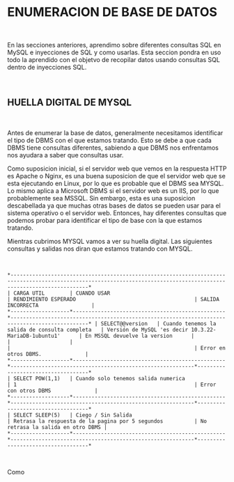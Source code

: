 # ENUMERACION DE BASE DE DATOS #

<br>

En las secciones anteriores, aprendimo sobre diferentes consultas SQL en MySQL e inyecciones de SQL y como usarlas. Esta seccion pondra en uso todo la aprendido con el objetvo de recopilar datos usando consultas SQL dentro de inyecciones SQL.

<br>

## HUELLA DIGITAL DE MYSQL ##

<br>

Antes de enumerar la base de datos, generalmente necesitamos identificar el tipo de DBMS con el que estamos tratando. Esto se debe a que cada DBMS tiene consultas diferentes, sabiendo a que DBMS nos enfrentamos nos ayudara a saber que consultas usar.

Como suposicion inicial, si el servidor web que vemos en la respuesta HTTP es Apache o Nginx, es una buena suposicion de que el servidor web que se esta ejecutando en Linux, por lo que es probable que el DBMS sea MYSQL. Lo mismo aplica a Microsoft DBMS si el servidor web es un IIS, por lo que probablemente sea MSSQL. Sin embargo, esta es una suposicion descabellada ya que muchas otras bases de datos se pueden usar para el sistema operativo o el servidor web. Entonces, hay diferentes consultas que podemos probar para identificar el tipo de base con la que estamos tratando.

Mientras cubrimos MYSQL vamos a ver su huella digital. Las siguientes consultas y salidas nos diran que estamos tratando con MYSQL.

<br>

    *---------------------------------------------------------------------------------------------------------------------------------------------------------------------*
    | CARGA UTIL 	    | CUANDO USAR 	                                  | RENDIMIENTO ESPERADO 	                                  | SALIDA INCORRECTA                 |
    *-------------------*-------------------------------------------------*-----------------------------------------------------------------------------------------------* | SELECT@@version   | Cuando tenemos la salida de consulta completa   | Versión de MySQL 'es decir 10.3.22-MariaDB-1ubuntu1'      | En MSSQL devuelve la version      |
    |                   |                                                 |                                                           | Error en otros DBMS.              |
    *-------------------*-------------------------------------------------*-----------------------------------------------------------*-----------------------------------*
    | SELECT POW(1,1)   | Cuando solo tenemos salida numerica             | 1                                                         | Error con otros DBMS              |
    *-------------------*-------------------------------------------------*-----------------------------------------------------------*-----------------------------------*
    | SELECT SLEEP(5)   | Ciego / Sin Salida                              | Retrasa la respuesta de la pagina por 5 segundos          | No retrasa la salida en otro DBMS |
    *-------------------*-------------------------------------------------*-----------------------------------------------------------*-----------------------------------*

<br>

Como